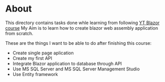 # About
This directory contains tasks done whle learning from following  [YT Blazor course](https://www.youtube.com/watch?v=sHuuo9L3e5c&t=1799s&ab_channel=freeCodeCamp.org) 
My Aim is to learn how to create blazor web assembly application from scratch. 

These are the things I want to be able to do after finishing this course:
 
- Create single page aplication
- Create my first API
- Integrate Blazor application to database through API
- Use MS SQL Server and MS SQL Server Management Studio
- Use Entity framework